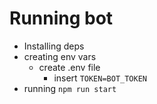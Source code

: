 # Running bot
* Installing deps
* creating env vars
    * create .env file
        * insert `TOKEN=BOT_TOKEN`
* running `npm run start`
